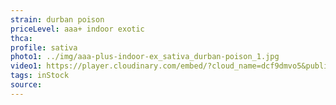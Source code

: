 ```yaml
---
strain: durban poison
priceLevel: aaa+ indoor exotic
thca:
profile: sativa
photo1: ../img/aaa-plus-indoor-ex_sativa_durban-poison_1.jpg
video1: https://player.cloudinary.com/embed/?cloud_name=dcf9dmvo5&public_id=aaa-plus-indoor-ex_sativa_durban_poison_janfbr&profile=flower
tags: inStock
source:
---
```

